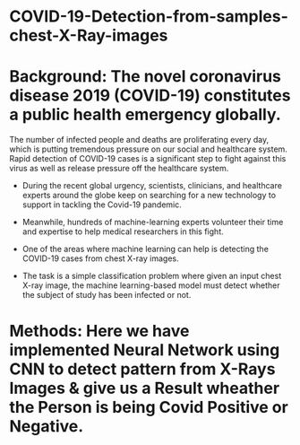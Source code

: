 # COVID-19-Detection-from-samples-chest-X-Ray-images

# Background: The novel coronavirus disease 2019 (COVID-19) constitutes a public health emergency globally. 
The number of infected people and deaths are proliferating every day, which is putting tremendous pressure on our social and healthcare system. 
Rapid detection of COVID-19 cases is a significant step to fight against this virus as well as release pressure off the healthcare system.

* During the recent global urgency, scientists, clinicians, and healthcare experts around the globe keep on searching for a new technology to support in tackling the Covid-19 pandemic. 
* Meanwhile, hundreds of machine-learning experts volunteer their time and expertise to help medical researchers in this fight.

* One of the areas where machine learning can help is detecting the COVID-19 cases from chest X-ray images. 
* The task is a simple classification problem where given an input chest X-ray image, the machine learning-based model must detect whether the subject of study has been infected or not.

# Methods: Here we have implemented Neural Network using CNN to detect pattern from X-Rays Images & give us a Result wheather the Person is being Covid Positive or Negative.
